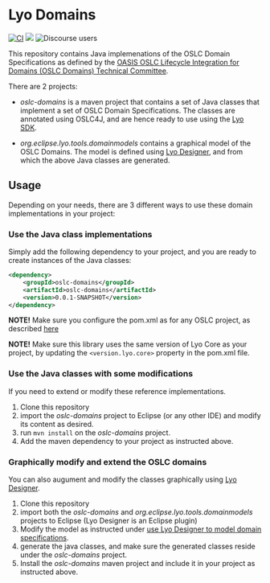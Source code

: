 # Lyo Domains

[![CI](https://github.com/eclipse/lyo.domains/workflows/CI/badge.svg?branch=master)](https://github.com/eclipse/lyo.domains/actions?query=workflow%3ACI)
[![](https://img.shields.io/badge/javadoc-latest-blue.svg)](https://download.eclipse.org/lyo/docs/domains/latest/apidocs/)
![Discourse users](https://img.shields.io/discourse/users?color=28bd84&server=https%3A%2F%2Fforum.open-services.net%2F)


This repository contains Java implemenations of the OSLC Domain Specifications as defined by the [OASIS OSLC Lifecycle Integration for Domains (OSLC Domains) Technical Committee](https://www.oasis-open.org/committees/oslc-domains/charter.php).

There are 2 projects:

* *oslc-domains* is a maven project that contains a set of Java classes that implement a set of OSLC Domain Specifications. The classes are annotated using OSLC4J, and are hence ready to use using the [Lyo SDK](https://wiki.eclipse.org/Lyo).

* *org.eclipse.lyo.tools.domainmodels* contains a graphical model of the OSLC Domains. The model is defined using [Lyo Designer](https://wiki.eclipse.org/Lyo/Lyo_Designer), and from which the above Java classes are generated.

## Usage

Depending on your needs, there are 3 different ways to use these domain implementations in your project:

### Use the Java class implementations 

Simply add the following dependency to your project, and you are ready to create instances of the Java classes:
```xml
<dependency>
	<groupId>oslc-domains</groupId>
	<artifactId>oslc-domains</artifactId>
	<version>0.0.1-SNAPSHOT</version>
</dependency>
```

**NOTE!** Make sure you configure the pom.xml as for any OSLC project, as described [here](https://oslc.github.io/developing-oslc-applications/eclipse_lyo/setup-an-oslc-provider-consumer-application.html#customize-project-pom-file)

**NOTE!** Make sure this library uses the same version of Lyo Core as your project, by updating the ```<version.lyo.core>``` property in the pom.xml file.

### Use the Java classes with some modifications

If you need to extend or modify these reference implementations.

1. Clone this repository
1. import the *oslc-domains* project to Eclipse (or any other IDE) and modify its content as desired.
1. run ```mvn install``` on the *oslc-domains* project.
1. Add the maven dependency to your project as instructed above.

### Graphically modify and extend the OSLC domains

You can also augument and modify the classes graphically using [Lyo Designer](https://wiki.eclipse.org/Lyo/Lyo_Designer).

1. Clone this repository
1. import both the *oslc-domains* and *org.eclipse.lyo.tools.domainmodels* projects to Eclipse (Lyo Designer is an Eclipse plugin) 
1. Modify the model as instructed under [use Lyo Designer to model domain specifications](https://wiki.eclipse.org/Lyo/DomainSpecificationModelling).
1. generate the java classes, and make sure the generated classes reside under the *oslc-domains* project.
1. Install the *oslc-domains* maven project and include it in your project as instructed above.

